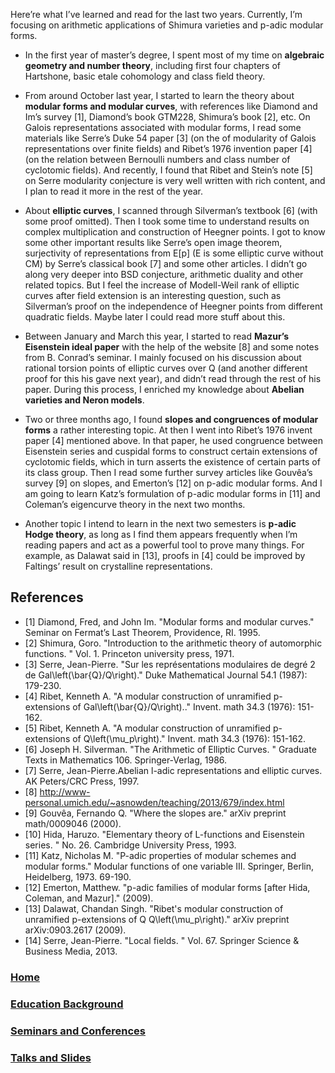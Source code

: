
Here’re what I’ve learned and read for the last two years. Currently, I’m focusing on arithmetic applications of Shimura varieties and p-adic modular forms.

- In the first year of master’s degree, I spent most of my time on **algebraic geometry and number theory**, including first four chapters of Hartshone, basic etale cohomology and class field theory.

- From around October last year, I started to learn the theory about **modular forms and modular curves**, with references like Diamond and Im’s survey [1], Diamond’s book GTM228, Shimura’s book [2], etc. On Galois representations associated with modular forms, I read some materials like Serre’s Duke 54 paper [3] (on the of modularity of Galois representations over finite fields) and Ribet’s 1976 invention paper [4] (on the relation between Bernoulli numbers and class number of cyclotomic fields). And recently, I found that Ribet and Stein’s note [5] on Serre modularity conjecture is very well written with rich content, and I plan to read it more in the rest of the year.

- About **elliptic curves**, I scanned through Silverman’s textbook [6] (with some proof omitted). Then I took some time to understand results on complex multiplication and construction of Heegner points. I got to know some other important results like Serre’s open image theorem, surjectivity of representations from E[p] (E is some elliptic curve without CM) by Serre’s classical book [7] and some other articles. I didn’t go along very deeper into BSD conjecture, arithmetic duality and other related topics. But I feel the increase of Modell-Weil rank of elliptic curves after field extension is an interesting question, such as Silverman’s proof on the independence of Heegner points from different quadratic fields. Maybe later I could read more stuff about this.

- Between January and March this year, I started to read **Mazur’s Eisenstein ideal paper** with the help of the website [8] and some notes from B. Conrad’s seminar. I mainly focused on his discussion about rational torsion points of elliptic curves over Q (and another different proof for this his gave next year), and didn’t read through the rest of his paper. During this process, I enriched my knowledge about **Abelian varieties and Neron models**.

- Two or three months ago, I found **slopes and congruences of modular forms** a rather interesting topic. At then I went into Ribet’s 1976 invent paper [4] mentioned above. In that paper, he used congruence between Eisenstein series and cuspidal forms to construct certain extensions of cyclotomic fields, which in turn asserts the existence of certain parts of its class group. Then I read some further survey articles like Gouvêa’s survey [9] on slopes, and Emerton’s [12] on p-adic modular forms. And I am going to learn Katz’s formulation of p-adic modular forms in [11] and Coleman’s eigencurve theory in the next two months.

- Another topic I intend to learn in the next two semesters is **p-adic Hodge theory**, as long as I find them appears frequently when I’m reading papers and act as a powerful tool to prove many things. For example, as Dalawat said in [13], proofs in [4] could be improved by Faltings’ result on crystalline representations.

## References

- [1]   Diamond, Fred, and John Im. "Modular forms and modular curves." Seminar on Fermat’s Last Theorem, Providence, RI. 1995.
- [2]   Shimura, Goro. "Introduction to the arithmetic theory of automorphic functions. " Vol. 1. Princeton university press, 1971.
- [3]   Serre, Jean-Pierre. "Sur les représentations modulaires de degré 2 de Gal\left(\bar{Q}/Q\right)." Duke Mathematical Journal 54.1 (1987): 179-230.
- [4]   Ribet, Kenneth A. "A modular construction of unramified p-extensions of Gal\left(\bar{Q}/Q\right).." Invent. math 34.3 (1976): 151-162.
- [5]   Ribet, Kenneth A. "A modular construction of unramified p-extensions of Q\left(\mu_p\right)." Invent. math 34.3 (1976): 151-162.
- [6]   Joseph H. Silverman. "The Arithmetic of Elliptic Curves. " Graduate Texts in Mathematics 106. Springer-Verlag, 1986.
- [7]   Serre, Jean-Pierre.Abelian l-adic representations and elliptic curves. AK Peters/CRC Press, 1997.
- [8]   http://www-personal.umich.edu/~asnowden/teaching/2013/679/index.html
- [9]   Gouvêa, Fernando Q. "Where the slopes are." arXiv preprint math/0009046 (2000).
- [10]   Hida, Haruzo. "Elementary theory of L-functions and Eisenstein series. "  No. 26. Cambridge University Press, 1993.
- [11]   Katz, Nicholas M. "P-adic properties of modular schemes and modular forms." Modular functions of one variable III. Springer, Berlin, Heidelberg, 1973. 69-190.
- [12]   Emerton, Matthew. "p-adic families of modular forms [after Hida, Coleman, and Mazur]." (2009).
- [13]   Dalawat, Chandan Singh. "Ribet's modular construction of unramified p-extensions of Q Q\left(\mu_p\right)." arXiv preprint arXiv:0903.2617 (2009).
- [14]   Serre, Jean-Pierre. "Local fields. " Vol. 67. Springer Science & Business Media, 2013.







### [Home](https://ym-tang.github.io/Home/)
### [Education Background](https://ym-tang.github.io/Educational-Background/)
### [Seminars and Conferences](https://ym-tang.github.io/Seminars-and-Conferences/)
### [Talks and Slides](https://ym-tang.github.io/Talks-and-Slides/)

